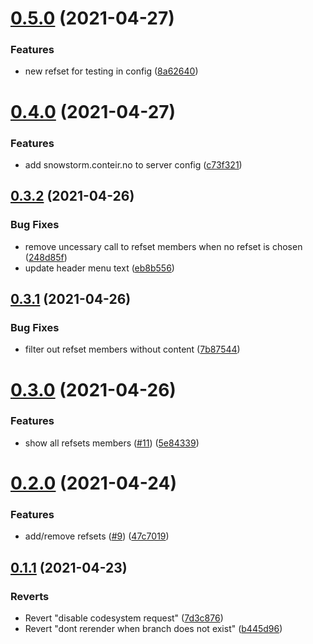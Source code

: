 # [0.5.0](https://github.com/netliferesearch/snomed-search/compare/v0.4.0...v0.5.0) (2021-04-27)


### Features

* new refset for testing in config ([8a62640](https://github.com/netliferesearch/snomed-search/commit/8a626405a782c601ea44213fa4e1257c91a78904))



# [0.4.0](https://github.com/netliferesearch/snomed-search/compare/v0.3.2...v0.4.0) (2021-04-27)


### Features

* add snowstorm.conteir.no to server config ([c73f321](https://github.com/netliferesearch/snomed-search/commit/c73f3211e56b448ffa03007d3dc2b410029eff65))



## [0.3.2](https://github.com/netliferesearch/snomed-search/compare/v0.3.1...v0.3.2) (2021-04-26)


### Bug Fixes

* remove uncessary call to refset members when no refset is chosen ([248d85f](https://github.com/netliferesearch/snomed-search/commit/248d85f7adeaf07c0725f3db60a244b7cc5d9cc0))
* update header menu text ([eb8b556](https://github.com/netliferesearch/snomed-search/commit/eb8b556042a3044d532ab269e56b1f2efc0da6f5))



## [0.3.1](https://github.com/netliferesearch/snomed-search/compare/v0.3.0...v0.3.1) (2021-04-26)


### Bug Fixes

* filter out refset members without content ([7b87544](https://github.com/netliferesearch/snomed-search/commit/7b87544a254910717af43ec540e9c79611f3706e))



# [0.3.0](https://github.com/netliferesearch/snomed-search/compare/v0.2.0...v0.3.0) (2021-04-26)


### Features

* show all refsets members ([#11](https://github.com/netliferesearch/snomed-search/issues/11)) ([5e84339](https://github.com/netliferesearch/snomed-search/commit/5e8433925d63f9b955c4144cb0226297aa84b56e))



# [0.2.0](https://github.com/netliferesearch/snomed-search/compare/v0.1.1...v0.2.0) (2021-04-24)


### Features

* add/remove refsets ([#9](https://github.com/netliferesearch/snomed-search/issues/9)) ([47c7019](https://github.com/netliferesearch/snomed-search/commit/47c7019b166819097254c5f2f25ef2cbf11a66ba))



## [0.1.1](https://github.com/netliferesearch/snomed-search/compare/b445d966fbbe18c83c59fc16cdd8cd7ca000c4ff...v0.1.1) (2021-04-23)


### Reverts

* Revert "disable codesystem request" ([7d3c876](https://github.com/netliferesearch/snomed-search/commit/7d3c876d6686271e22aac14b6f218fc42eb53f13))
* Revert "dont rerender when branch does not exist" ([b445d96](https://github.com/netliferesearch/snomed-search/commit/b445d966fbbe18c83c59fc16cdd8cd7ca000c4ff))



